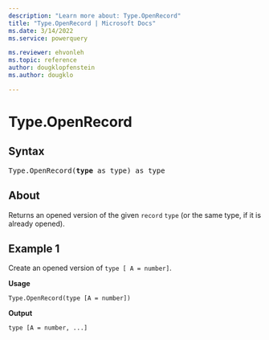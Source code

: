 ```yaml
---
description: "Learn more about: Type.OpenRecord"
title: "Type.OpenRecord | Microsoft Docs"
ms.date: 3/14/2022
ms.service: powerquery

ms.reviewer: ehvonleh
ms.topic: reference
author: dougklopfenstein
ms.author: dougklo

---
```

# Type.OpenRecord

## Syntax

<pre>
Type.OpenRecord(<b>type</b> as type) as type
</pre>
  
## About

Returns an opened version of the given `record` `type` (or the same type, if it is already opened).

## Example 1

Create an opened version of `type [ A = number]`.

**Usage**

```powerquery-m
Type.OpenRecord(type [A = number])
```

**Output**

`type [A = number, ...]`
